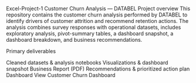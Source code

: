 Excel-Project-1
Customer Churn Analysis — DATABEL
Project overview
This repository contains the customer churn analysis performed by DATABEL to identify drivers of customer attrition and recommend retention actions. The analysis combines survey responses with operational datasets, includes exploratory analysis, pivot-summary tables, a dashboard snapshot, a dashboard breakdown, and business recommendations.

Primary deliverables

Cleaned datasets & analysis notebooks
Visualizations & dashboard snapshot
Business Report (PDF)
Recommendations & prioritized action plan
Dashboard View
Customer Churn  Dashboard
